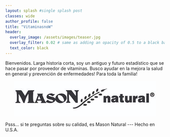 ```yaml
---
layout: splash #single splash post
classes: wide
author_profile: false
title: "VitaminasnoW"
header:
  overlay_image: /assets/images/teaser.jpg
  overlay_filter: 0.02 # same as adding an opacity of 0.5 to a black background
  text_color: black
---
```


Bienvenidos.
Larga historia corta, soy un antiguo y futuro estadístico que se hace pasar por proveedor de vitaminas. Busco ayudar en la mejora la salud en general y prevención de enfermedades! Para toda la familia!

<p align="center">
  <img src="https://github.com/vitaminasnow/vitaminasnow.github.io/blob/main/assets/images/masonlog.jpeg?raw=true" alt="Sublime's custom image"/>
</p>

Psss... si te preguntas sobre su calidad, es Mason Natural --- Hecho en U.S.A. 


